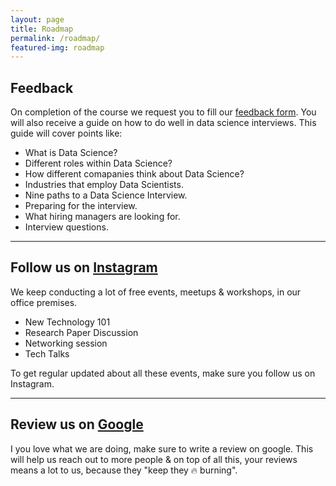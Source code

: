 ```yaml
---
layout: page
title: Roadmap
permalink: /roadmap/
featured-img: roadmap
---
```


<!-- 
## Deadlines
1. Introduction & Expressions - {{ site.quiz_1_start }} to {{ site.quiz_1_deadline }} ({{ site.quiz_1_time }}).
2. Flow Control - {{ site.quiz_2_start }} to {{ site.quiz_2_deadline }} ({{ site.quiz_2_time }}).
3. Lists & Dictionaries - {{ site.quiz_3_start }} to {{ site.quiz_3_deadline }} ({{ site.quiz_3_time }}).
4. Functions - {{ site.quiz_4_start }} to {{ site.quiz_4_deadline }} ({{ site.quiz_4_time }}).

#### All submission deadlines are by 5:00 PM, unless mentioned otherwise.

[Add to Google calender](https://calendar.google.com/calendar/b/1?cid=bG8zNGFjcThidWJnOWRzMW0waGk0bWQ3azRAZ3JvdXAuY2FsZW5kYXIuZ29vZ2xlLmNvbQ) -->

## Feedback

On completion of the course we request you to fill our [feedback form](https://forms.gle/boCw1LmYexwqBPbi7). You will also receive a guide on how to do well in data science interviews. This guide will cover points like:
- What is Data Science?
- Different roles within Data Science?
- How different comapanies think about Data Science?
- Industries that employ Data Scientists.
- Nine paths to a Data Science Interview.
- Preparing for the interview.
- What hiring managers are looking for.
- Interview questions.

***

## Follow us on [Instagram](https://www.instagram.com/aiadventures.pune/)

We keep conducting a lot of free events, meetups & workshops, in our office premises. 
- New Technology 101
- Research Paper Discussion
- Networking session
- Tech Talks 


To get regular updated about all these events, make sure you follow us on Instagram.

***

## Review us on [Google](https://www.google.com/search?q=ai+adventures&oq=ai+adventures&aqs=chrome..69i57j69i60l5j69i65l2.2637j0j9&sourceid=chrome&ie=UTF-8#lrd=0x3bc2c1c306f6c64b:0xb91b6926e45c787f,3,,,)

I you love what we are doing, make sure to write a review on google. This will help us reach out to more people & on top of all this, your reviews means a lot to us, because they "keep they 🔥 burning".

<!-- 1. Your certificate
<img src='{{ site.baseurl }}/assets/img/Roadmap/certificate.png' style='display: block; margin-left: auto; margin-right: auto; width: 85%; height: 85%;'> -->
<!-- <br><br>
3. A lot of memories :) <br><br>
<img src='{{ site.baseurl }}/assets/img/Roadmap/group_picture.jpg' style='display: block; margin-left: auto; margin-right: auto; width: 70%; height: 70%;'> -->